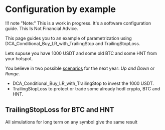 # Configuration by example

!!! note "Note:" 
    This is a work in progress. It's a software configuration guide. This Is Not Financial Advice.


This page guides you to an example of parametrization using DCA_Conditional_Buy_LR_with_TrailingStop and TrailingStopLoss.

Lets supuse you have 1000 USDT and some old BTC and some HNT from your hotspot.

You believe in two possible [scenarios](03_strategies/DCA_Conditional_Buy_LR_with_TrailingStop/index.md) for the next year: _Up and Down_ or _Range_.

- DCA_Conditional_Buy_LR_with_TrailingStop to invest the 1000 USDT.
- TrailingStopLoss to protect or trade some already hodl crypto, BTC and HNT.


## TrailingStopLoss for BTC and HNT

All simulations for long term on any symbol give the same result
